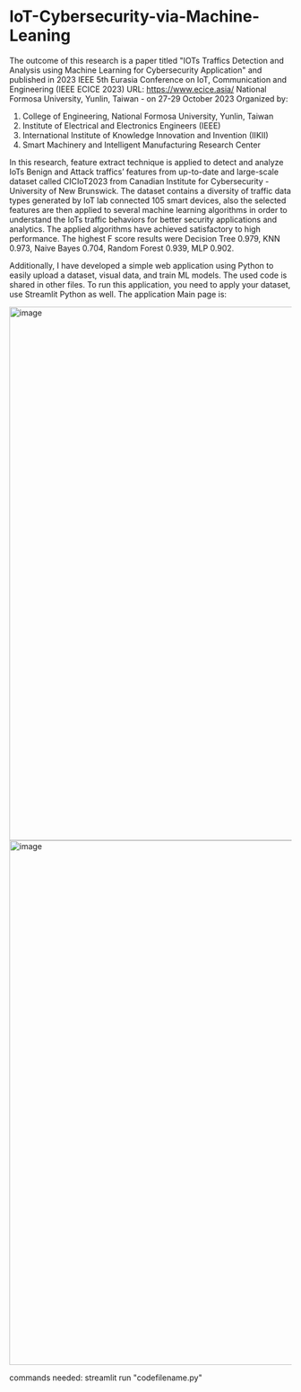 # IoT-Cybersecurity-via-Machine-Leaning
The outcome of this research is a paper titled "IOTs Traffics Detection and Analysis using Machine Learning for Cybersecurity Application" and published in 2023 IEEE 5th Eurasia Conference on IoT, Communication and Engineering (IEEE ECICE 2023) 
URL: https://www.ecice.asia/
National Formosa University, Yunlin, Taiwan - on 27-29 October 2023 Organized by:
1. College of Engineering, National Formosa University, Yunlin, Taiwan
2. Institute of Electrical and Electronics Engineers (IEEE)
3. International Institute of Knowledge Innovation and Invention (IIKII)
4. Smart Machinery and Intelligent Manufacturing Research Center

In this research, feature extract technique is applied to detect and analyze IoTs Benign and Attack traffics’ features from up-to-date and large-scale dataset called CICIoT2023 from Canadian Institute for Cybersecurity - University of New Brunswick. The dataset contains a diversity of traffic data types generated by IoT lab connected 105 smart devices, also the selected features are then applied to several machine learning algorithms in order to understand the IoTs traffic behaviors for better security applications and analytics. The applied algorithms have achieved satisfactory to high performance. The highest F score results were Decision Tree 0.979, KNN 0.973, Naive Bayes 0.704, Random Forest 0.939, MLP 0.902. 

Additionally, I have developed a simple web application using Python to easily upload a dataset, visual data, and train ML models. The used code is shared in other files. To run this application, you need to apply your dataset, use Streamlit Python as well. The application Main page is:

<img width="950" alt="image" src="https://github.com/altrad-novelty/IoT-Cybersecurity-via-Machine-Leaning/assets/145883008/a649b758-67ce-4bab-92cd-2bd049c8e31e">

<img width="934" alt="image" src="https://github.com/altrad-novelty/IoT-Cybersecurity-via-Machine-Leaning/assets/145883008/d498d63c-b05d-4ed7-a632-8d1307205a8e">

commands needed: streamlit run "codefilename.py"

